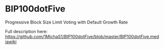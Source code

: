 # BIP100dotFive
Progressive Block Size Limit Voting with Default Growth Rate

Full description here:
https://github.com/1MichaS1/BIP100dotFive/blob/master/BIP100dotFive.mediawiki

